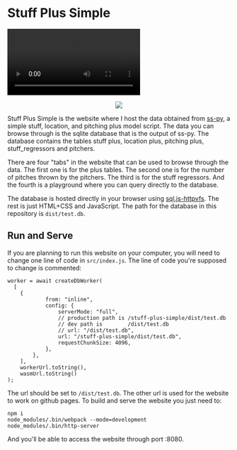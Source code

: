 # Stuff Plus Simple

![](src/example.mkv)
<p align="center">
<img src="./src/example.mkv">
</p>

Stuff Plus Simple is the website where I host the data obtained from [ss-py](https://github.com/enzdor/ss-py), a simple stuff, location, and pitching plus model script. The data you can browse through is the sqlite database that is the output of ss-py. The database contains the tables stuff plus, location plus, pitching plus, stuff_regressors and pitchers.

There are four "tabs" in the website that can be used to browse through the data. The first one is for the plus tables. The second one is for the number of pitches thrown by the pitchers. The third is for the stuff regressors. And the fourth is a playground where you can query directly to the database.

The database is hosted directly in your browser using [sql.js-httpvfs](https://github.com/phiresky/sql.js-httpvfs). The rest is just HTML+CSS and JavaScript. The path for the database in this repository is `dist/test.db`.

## Run and Serve

If you are planning to run this website on your computer, you will need to change one line of code in `src/index.js`. The line of code you're supposed to change is commented:

```
worker = await createDbWorker(
  [
    {
			from: "inline",
			config: {
				serverMode: "full",
				// production path is /stuff-plus-simple/dist/test.db
				// dev path is        /dist/test.db
				// url: "/dist/test.db",
				url: "/stuff-plus-simple/dist/test.db",
				requestChunkSize: 4096,
			},
		},
	],
	workerUrl.toString(),
	wasmUrl.toString()
);
```

The url should be set to `/dist/test.db`. The other url is used for the website to work on github pages. To build and serve the website you just need to:

```
npm i
node_modules/.bin/webpack --mode=development
node_modules/.bin/http-server
```

And you'll be able to access the website through port :8080.
